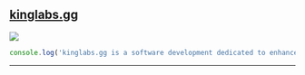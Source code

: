 ## **[kinglabs.gg](https://kinglabs.gg)**
![](https://cdn.discordapp.com/attachments/970803532443836468/1101119513690394785/kl-banner-resize.png)
```javascript
console.log('kinglabs.gg is a software development dedicated to enhance your discord and online experience.')
```
***
